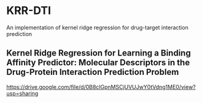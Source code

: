 # KRR-DTI
An implementation of kernel ridge regression for drug-target interaction prediction

## Kernel Ridge Regression for Learning a Binding Affinity Predictor: Molecular Descriptors in the Drug-Protein Interaction Prediction Problem
https://drive.google.com/file/d/0B8clGpnMSCjUVUJwY0tVdng1ME0/view?usp=sharing
